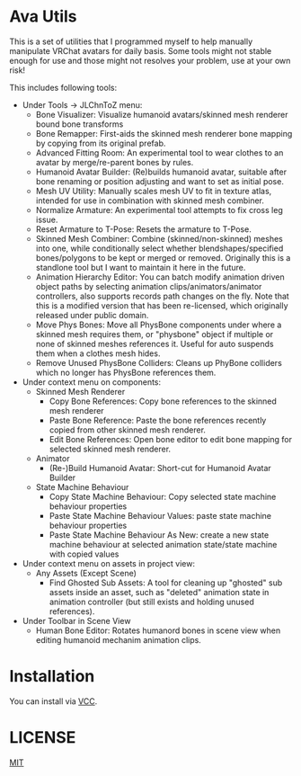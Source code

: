 # Ava Utils

This is a set of utilities that I programmed myself to help manually manipulate VRChat avatars for daily basis. Some tools might not stable enough for use and those might not resolves your problem, use at your own risk!

This includes following tools:

- Under Tools -> JLChnToZ menu:
  - Bone Visualizer: Visualize humanoid avatars/skinned mesh renderer bound bone transforms
  - Bone Remapper: First-aids the skinned mesh renderer bone mapping by copying from its original prefab.
  - Advanced Fitting Room: An experimental tool to wear clothes to an avatar by merge/re-parent bones by rules.
  - Humanoid Avatar Builder: (Re)builds humanoid avatar, suitable after bone renaming or position adjusting and want to set as initial pose.
  - Mesh UV Utility: Manually scales mesh UV to fit in texture atlas, intended for use in combination with skinned mesh combiner.
  - Normalize Armature: An experimental tool attempts to fix cross leg issue.
  - Reset Armature to T-Pose: Resets the armature to T-Pose.
  - Skinned Mesh Combiner: Combine (skinned/non-skinned) meshes into one, while conditionally select whether blendshapes/specified bones/polygons to be kept or merged or removed. Originally this is a standlone tool but I want to maintain it here in the future.
  - Animation Hierarchy Editor: You can batch modify animation driven object paths by selecting animation clips/animators/animator controllers, also supports records path changes on the fly. Note that this is a modified version that has been re-licensed, which originally released under public domain.
  - Move Phys Bones: Move all PhysBone components under where a skinned mesh requires them, or "physbone" object if multiple or none of skinned meshes references it. Useful for auto suspends them when a clothes mesh hides.
  - Remove Unused PhysBone Colliders: Cleans up PhyBone colliders which no longer has PhysBone references them.
- Under context menu on components:
  - Skinned Mesh Renderer
    - Copy Bone References: Copy bone references to the skinned mesh renderer
    - Paste Bone Reference: Paste the bone references recently copied from other skinned mesh renderer.
    - Edit Bone References: Open bone editor to edit bone mapping for selected skinned mesh renderer.
  - Animator
    - (Re-)Build Humanoid Avatar: Short-cut for Humanoid Avatar Builder
  - State Machine Behaviour
    - Copy State Machine Behaviour: Copy selected state machine behaviour properties
    - Paste State Machine Behaviour Values: paste state machine behaviour properties
    - Paste State Machine Behaviour As New: create a new state machine behaviour at selected animation state/state machine with copied values
- Under context menu on assets in project view:
  - Any Assets (Except Scene)
    - Find Ghosted Sub Assets: A tool for cleaning up "ghosted" sub assets inside an asset, such as "deleted" animation state in animation controller (but still exists and holding unused references).
- Under Toolbar in Scene View
  - Human Bone Editor: Rotates humanord bones in scene view when editing humanoid mechanim animation clips.

# Installation

You can install via [VCC](https://xtlcdn.github.io/vpm/).

# LICENSE

[MIT](LICENSE)